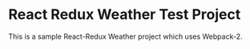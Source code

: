 # React Redux Weather Test Project
This is a sample React-Redux Weather project which uses Webpack-2.

